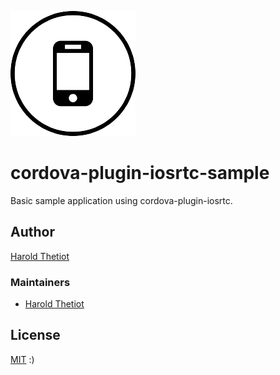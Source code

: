 ![cordova-rtc-logo](./art/cordova-rtc-logo.png)

# cordova-plugin-iosrtc-sample

Basic sample application using cordova-plugin-iosrtc.

## Author

[Harold Thetiot](https://sylaps.com)


### Maintainers

* [Harold Thetiot](https://sylaps.com)

## License

[MIT](./LICENSE) :)
